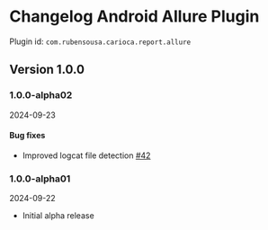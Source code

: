 # Changelog Android Allure Plugin

Plugin id: `com.rubensousa.carioca.report.allure`

## Version 1.0.0

### 1.0.0-alpha02

2024-09-23

#### Bug fixes

- Improved logcat file detection [#42](https://github.com/rubensousa/Carioca/pull/42)

### 1.0.0-alpha01

2024-09-22

- Initial alpha release

